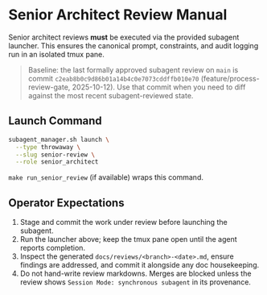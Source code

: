 # Senior Architect Review Manual

Senior architect reviews **must** be executed via the provided subagent launcher.
This ensures the canonical prompt, constraints, and audit logging run in an
isolated tmux pane.

> Baseline: the last formally approved subagent review on `main` is commit
> `c2eab8b0c9d86b01a14b4c0e7073cddffb010e70` (feature/process-review-gate,
> 2025-10-12). Use that commit when you need to diff against the most recent
> subagent-reviewed state.

## Launch Command

```bash
subagent_manager.sh launch \
  --type throwaway \
  --slug senior-review \
  --role senior_architect
```

`make run_senior_review` (if available) wraps this command.

## Operator Expectations

1. Stage and commit the work under review before launching the subagent.
2. Run the launcher above; keep the tmux pane open until the agent reports
   completion.
3. Inspect the generated `docs/reviews/<branch>-<date>.md`, ensure findings are
   addressed, and commit it alongside any doc housekeeping.
4. Do not hand-write review markdowns. Merges are blocked unless the review
   shows `Session Mode: synchronous subagent` in its provenance.
